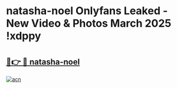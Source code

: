 # natasha-noel Onlyfans Leaked - New Video & Photos March 2025 !xdppy

# <h2><a href="https://2h2qq7.iuczelnia.edu.pl?title=natasha-noel&ref=xdppy">🔗👉 🔴 natasha-noel</a></h2>

[![acn](https://github.com/user-attachments/assets/0f9c940e-d8b0-45ae-aac7-cd30a18b3e1c)](https://2h2qq7.iuczelnia.edu.pl?title=natasha-noel&ref=xdppy)

